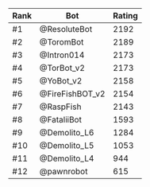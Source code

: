 Rank|Bot|Rating
---|---|---
#1|@ResoluteBot|2192
#2|@ToromBot|2189
#3|@Intron014|2173
#4|@TorBot_v2|2173
#5|@YoBot_v2|2158
#6|@FireFishBOT_v2|2154
#7|@RaspFish|2143
#8|@FataliiBot|1593
#9|@Demolito_L6|1284
#10|@Demolito_L5|1053
#11|@Demolito_L4|944
#12|@pawnrobot|615
